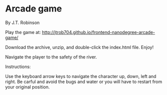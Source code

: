 Arcade game
===============================
By J.T. Robinson

Play the game at: http://jtrob704.github.io/frontend-nanodegree-arcade-game/

Download the archive, unzip, and double-click the index.html file. Enjoy!

Navigate the player to the safety of the river.

Instructions:

Use the keyboard arrow keys to navigate the character up, down, left and right.
Be carful and avoid the bugs and water or you will have to restart from your original position.
